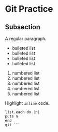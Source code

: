 # Git Practice

## Subsection

A regular paragraph.

* bulleted list
* bulleted list
* bulleted list
* bulleted list

1. numbered list
1. numbered list
1. numbered list
1. numbered list
1. numbered list

Highlight `inline` code.

```
list.each do |n|
puts n
end
git ```

